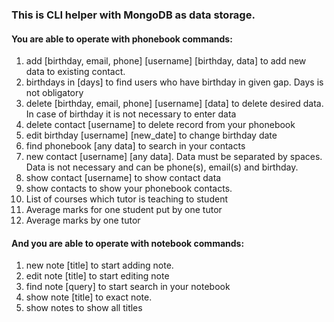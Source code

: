 <h3>This is CLI helper with MongoDB as data storage. </h3>

<h4>You are able to operate with phonebook commands:</h4>
<ol>
    <li>add [birthday, email, phone] [username] [birthday, data] to add new data to existing contact.</li>
    <li>birthdays in [days] to find users who have birthday in given gap. Days is not obligatory</li>
    <li>delete [birthday, email, phone] [username] [data] to delete desired data. In case of birthday it is not necessary to enter data</li>
    <li>delete contact [username] to delete record from your phonebook</li>
    <li>edit birthday [username] [new_date] to change birthday date</li>
    <li>find phonebook [any data] to search in your contacts</li>
    <li>new contact [username] [any data]. Data must be separated by spaces. Data is not necessary and can be phone(s), email(s) and birthday.</li>
    <li>show contact [username] to show contact data</li>
    <li>show contacts to show your phonebook contacts.</li>
    <li>List of courses which tutor is teaching to student</li>
    <li>Average marks for one student put by one tutor</li>
    <li>Average marks by one tutor</li>
</ol>
<h4>And you are able to operate with notebook commands:</h4>
<ol>
    <li>new note [title] to start adding note.</li>
    <li>edit note [title] to start editing note</li>
    <li>find note [query] to start search in your notebook</li>
    <li>show note [title] to exact note.</li>
    <li>show notes to show all titles</li>
</ol>
